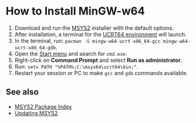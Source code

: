 <!-- alias mingw, install-mingw -->
<!-- title -->
# How to Install MinGW-w64 
1. Download and run the [MSYS2](https://www.msys2.org/#installation) installer with the default options.
2. After installation, a terminal for the [UCRT64 environment](https://www.msys2.org/docs/environments/) will launch. 
3. In the terminal, run: `pacman -S mingw-w64-ucrt-x86_64-gcc mingw-w64-ucrt-x86_64-gdb`.
4. Open the [Start menu](https://support.microsoft.com/en-us/windows/open-the-start-menu-4ed57ad7-ed1f-3cc9-c9e4-f329822f5aeb) and search for `cmd.exe`.
5. Right-click on **Command Prompt** and select **Run as administrator**.
6. Run: `setx PATH "%PATH%;C:\msys64\ucrt64\bin;"`.
7. Restart your session or PC to make `gcc` and `gdb` commands available.

## See also
- [MSYS2 Package Index](https://packages.msys2.org/queue)
- [Updating MSYS2](https://www.msys2.org/docs/updating/)
